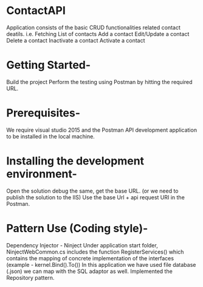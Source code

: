 # ContactAPI

Application consists of the basic CRUD functionalities related contact deatils.
i.e.
Fetching List of contacts
Add a contact
Edit/Update a contact
Delete a contact
Inactivate a contact 
Activate a contact

# Getting Started-
Build the project
Perform the testing using Postman by hitting the required URL.

# Prerequisites-
We require visual studio 2015 and the Postman API development application to be installed in the local machine.

# Installing the development environment-
Open the solution debug the same, get the base URL.
(or we need to publish the solution to the IIS)
Use the base Url + api request URI in the Postman.

# Pattern Use (Coding style)-
Dependency Injector - Ninject
Under application start folder, NinjectWebCommon.cs includes the function RegisterServices() which contains the mapping of concrete implementation of the interfaces (example - kernel.Bind<IContactDataAdaptor>().To<FileAdaptor>())
In this application we have used file database (.json) we can map with the SQL adaptor as well.
Implemented the Repository pattern.
